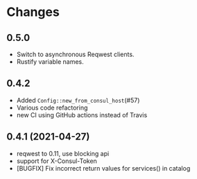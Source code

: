 # Changes

## <Unreleased>

## 0.5.0

* Switch to asynchronous Reqwest clients.
* Rustify variable names.

## 0.4.2

* Added `Config::new_from_consul_host`(#57)
* Various code refactoring
* new CI using GitHub actions instead of Travis

## 0.4.1 (2021-04-27)

* reqwest to 0.11, use blocking api
* support for X-Consul-Token
* [BUGFIX] Fix incorrect return values for services() in catalog
